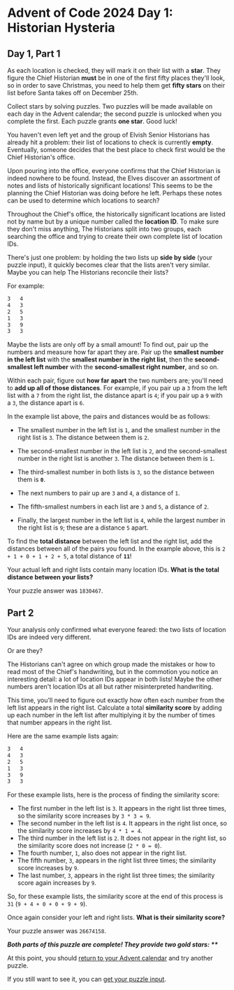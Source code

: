 Advent of Code 2024 Day 1: Historian Hysteria
=============================================

Day 1, Part 1
-------------

As each location is checked, they will mark it on their list with a **star**.
They figure the Chief Historian **must** be in one of
the first fifty places they'll look,
so in order to save Christmas,
you need to help them get **fifty stars** on
their list before Santa takes off on December 25th.

Collect stars by solving puzzles.
Two puzzles will be made available on each day in the Advent calendar;
the second puzzle is unlocked when you complete the first.
Each puzzle grants **one star**.
Good luck!

You haven't even left yet and
the group of Elvish Senior Historians has already hit a problem:
their list of locations to check is currently **empty**.
Eventually, someone decides that the best place to
check first would be the Chief Historian's office.

Upon pouring into the office,
everyone confirms that the Chief Historian is indeed nowhere to be found.
Instead,
the Elves discover an assortment of notes and lists of
historically significant locations!
This seems to be
the planning the Chief Historian was doing before he left.
Perhaps these notes can be used to determine which locations to search?

Throughout the Chief's office,
the historically significant locations are listed not by name but
by a unique number called the **location ID**.
To make sure they don't miss anything,
The Historians split into two groups,
each searching the office and
trying to create their own complete list of location IDs.

There's just one problem:
by holding the two lists up **side by side** (your puzzle input),
it quickly becomes clear that the lists aren't very similar.
Maybe you can help The Historians reconcile their lists?

For example:

```txt
3   4
4   3
2   5
1   3
3   9
3   3
```

Maybe the lists are only off by a small amount!
To find out, pair up the numbers and measure how far apart they are.
Pair up the **smallest number in the left list** with
the **smallest number in the right list**,
then the **second-smallest left number** with
the **second-smallest right number**, and so on.

Within each pair,
figure out **how far apart** the two numbers are;
you'll need to **add up all of those distances**.
For example, if you pair up a `3` from the left list with a `7` from
the right list, the distance apart is `4`;
if you pair up a `9` with a `3`, the distance apart is `6`.

In the example list above, the pairs and distances would be as follows:

* The smallest number in the left list is `1`,
  and the smallest number in the right list is `3`.
  The distance between them is `2`.

* The second-smallest number in the left list is `2`,
  and the second-smallest number in the right list is another `3`.
  The distance between them is `1`.

* The third-smallest number in both lists is `3`,
  so the distance between them is **`0`**.

* The next numbers to pair up are `3` and `4`, a distance of `1`.

* The fifth-smallest numbers in each list are `3` and `5`,
  a distance of `2`.

* Finally, the largest number in the left list is `4`,
  while the largest number in the right list is `9`;
  these are a distance `5` apart.

To find the **total distance** between the left list and the right list,
add the distances between all of the pairs you found.
In the example above, this is `2 + 1 + 0 + 1 + 2 + 5`,
a total distance of **`11`**!

Your actual left and right lists contain many location IDs.
**What is the total distance between your lists?**

Your puzzle answer was `1830467`.

Part 2
------

Your analysis only confirmed what everyone feared:
the two lists of location IDs are indeed very different.

Or are they?

The Historians can't agree on which group made the mistakes or
how to read most of the Chief's handwriting,
but in the commotion you notice an interesting detail:
a lot of location IDs appear in both lists!
Maybe the other numbers aren't location IDs at all but
rather misinterpreted handwriting.

This time,
you'll need to figure out exactly how often each number from
the left list appears in the right list.
Calculate a total **similarity score** by adding up each number in
the left list after multiplying it by
the number of times that number appears in the right list.

Here are the same example lists again:

```txt
3   4
4   3
2   5
1   3
3   9
3   3
```

For these example lists, here is the process of finding the similarity score:

* The first number in the left list is `3`.
  It appears in the right list three times,
  so the similarity score increases by `3 * 3 = 9`.
* The second number in the left list is `4`.
  It appears in the right list once,
  so the similarity score increases by `4 * 1 = 4`.
* The third number in the left list is `2`.
  It does not appear in the right list,
  so the similarity score does not increase (`2 * 0 = 0`).
* The fourth number, `1`, also does not appear in the right list.
* The fifth number, `3`, appears in the right list three times;
  the similarity score increases by `9`.
* The last number, `3`, appears in the right list three times;
  the similarity score again increases by `9`.

So, for these example lists,
the similarity score at the end of this process is `31` (`9 + 4 + 0 + 0 + 9 + 9`).

Once again consider your left and right lists. **What is their similarity score?**

Your puzzle answer was `26674158`.

***Both parts of this puzzle are complete! They provide two gold stars: \*\****

At this point, you should
[return to your Advent calendar](https://adventofcode.com/2024)
and try another puzzle.

If you still want to see it,
you can [get your puzzle input](https://adventofcode.com/2024/day/1/input).

